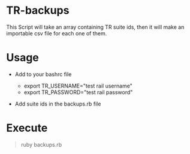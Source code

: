 # TR-backups
This Script will take an array containing TR suite ids, then it will make an importable csv file for each one of them.

# Usage
- Add to your bashrc file
  - export TR_USERNAME="test rail username"
  - export TR_PASSWORD="test rail password"
  
- Add suite ids in the backups.rb file

# Execute
> ruby backups.rb
